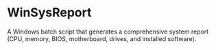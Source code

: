# WinSysReport
A Windows batch script that generates a comprehensive system report (CPU, memory, BIOS, motherboard, drives, and installed software).
